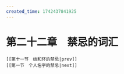 ```yaml
---
created_time: 1742437841925
---
```

# 第二十二章　禁忌的词汇

```booknav
[[第十一节　结和环的禁忌|prev]]
[[第一节　个人名字的禁忌|next]]
```